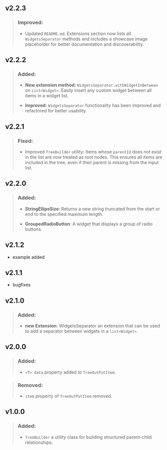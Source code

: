 ## v2.2.3

> ### Improved:
>
> - Updated `README.md`: Extensions section now lists all `WidgetsSeparator` methods and includes a showcase image placeholder for better documentation and discoverability.

## v2.2.2

> ### Added:
>
> - **New extension method:** `WidgetsSeparator.withWidgetInBetween` on `List<Widget>`. Easily insert any custom widget between all items in a widget list.
>
> - **Improved:** `WidgetsSeparator` functionality has been improved and refactored for better usability.

## v2.2.1

> ### Fixed:
>
> - Improved `TreeBuilder` utility: Items whose `parentId` does not exist in the list are now treated as root nodes. This ensures all items are included in the tree, even if their parent is missing from the input list.

## v2.2.0

> ### Added:
>
> - **StringEllipsSize**: Returns a new string truncated from the start or end to the specified maximum length.
>
> - **GroupedRadioButton**: A widget that displays a group of radio buttons.

## v2.1.2

- example added

## v2.1.1

- bugfixes

## v2.1.0

> ### Added:
>
> - **new Extension**: WidgetsSeparator an extension that can be used to add a separator between widgets in a `list<Widget>`.

## v2.0.0

> ### Added:
>
> - `<T> data` property added to `TreeOutPutItem`.

> ### Removed:
>
> - `item` property of `TreeOutPutItem` removed.

## v1.0.0

> ### Added:
>
> - `TreeBuilder` a utility class for building structured parent-child relationships.
